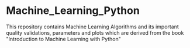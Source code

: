 # Machine_Learning_Python
This repository contains Machine Learning Algorithms and its important quality validations, parameters and plots which are derived from the book "Introduction to Machine Learning with Python"

